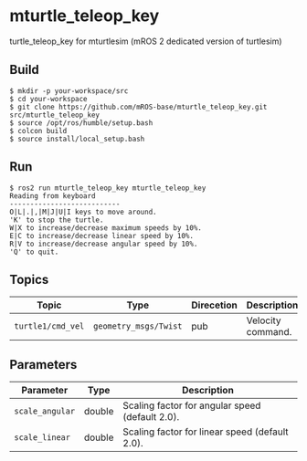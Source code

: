 # mturtle_teleop_key

turtle_teleop_key for mturtlesim (mROS 2 dedicated version of turtlesim)

## Build

```
$ mkdir -p your-workspace/src
$ cd your-workspace
$ git clone https://github.com/mROS-base/mturtle_teleop_key.git src/mturtle_teleop_key
$ source /opt/ros/humble/setup.bash
$ colcon build
$ source install/local_setup.bash
```

## Run

```
$ ros2 run mturtle_teleop_key mturtle_teleop_key
Reading from keyboard
---------------------------
O|L|.|,|M|J|U|I keys to move around.
'K' to stop the turtle.
W|X to increase/decrease maximum speeds by 10%.
E|C to increase/decrease linear speed by 10%.
R|V to increase/decrease angular speed by 10%.
'Q' to quit.
```

## Topics

| Topic | Type | Direcetion | Description |
| --- | --- | --- | --- |
| `turtle1/cmd_vel` | `geometry_msgs/Twist` | pub | Velocity command. |

## Parameters

| Parameter | Type | Description |
| --- | --- | --- |
| `scale_angular` | double | Scaling factor for angular speed (default 2.0). |
| `scale_linear` | double | Scaling factor for linear speed (default 2.0). |
